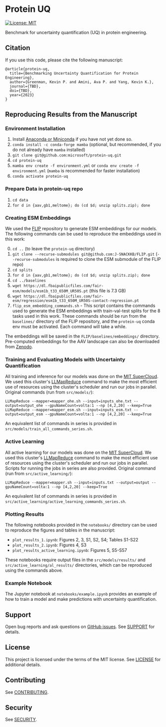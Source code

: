 # Protein UQ
[//]: # (Badges)
[![License: MIT](https://img.shields.io/badge/License-MIT-yellow.svg)](https://opensource.org/licenses/MIT)
<!-- [![DOI](https://zenodo.org/badge/x.svg)](https://zenodo.org/badge/latestdoi/x) -->

Benchmark for uncertainty quantification (UQ) in protein engineering.

## Citation
If you use this code, please cite the following manuscript:
```
@article{protein-uq,
  title={Benchmarking Uncertainty Quantification for Protein Engineering},
  author={Greenman, Kevin P. and Amini, Ava P. and Yang, Kevin K.},
  journal={TBD},
  doi={TBD},
  year={2023}
}
```

## Reproducing Results from the Manuscript

### Environment Installation
1. Install [Anaconda or Miniconda](https://docs.conda.io/projects/continuumio-conda/en/latest/user-guide/install/index.html) if you have not yet done so.
2. `conda install -c conda-forge mamba` (optional, but recommended, if you do not already have `mamba` installed)
3. `git clone git@github.com:microsoft/protein-uq.git`
4. `cd protein-uq`
5. `mamba env create -f environment.yml` or `conda env create -f environment.yml` (`mamba` is recommended for faster installation)
6. `conda activate protein-uq`

### Prepare Data in protein-uq repo
1. `cd data`
2. `for d in {aav,gb1,meltome}; do (cd $d; unzip splits.zip); done`

### Creating ESM Embeddings
We used the [FLIP](https://github.com/J-SNACKKB/FLIP) repository to generate ESM embeddings for our models. The following commands can be used to reproduce the embeddings used in this work:

0. `cd ..` (to leave the `protein-uq` directory)
1. `git clone --recurse-submodules git@github.com:J-SNACKKB/FLIP.git` (`--recurse-submodules` is required to clone the ESM submodule of the FLIP repo)
2. `cd splits`
3. `for d in {aav,gb1,meltome}; do (cd $d; unzip splits.zip); done`
4. `cd ../baselines`
5. `wget https://dl.fbaipublicfiles.com/fair-esm/models/esm1b_t33_650M_UR50S.pt` (this file is 7.3 GB)
6. `wget https://dl.fbaipublicfiles.com/fair-esm/regression/esm1b_t33_650M_UR50S-contact-regression.pt`
6. `flip_esm_embedding_commands.sh` - This script contains the commands used to generate the ESM embeddings with train-val-test splits for the 8 tasks used in this work. These commands should be run from the `baselines/` directory of the FLIP repository, and the `protein-uq` conda env must be activated. Each command will take a while.

The embeddings will be saved in the `FLIP/baselines/embeddings/` directory. Pre-computed embeddings for the AAV landscape can also be downloaded from [Zenodo](https://doi.org/10.5281/zenodo.6549368).

### Training and Evaluating Models with Uncertainty Quantification
All training and inference for our models was done on the [MIT SuperCloud](https://supercloud.mit.edu/). We used this cluster's [LLMapReduce](https://supercloud.mit.edu/submitting-jobs#llmapreduce) command to make the most efficient use of resources using the cluster's scheduler and run our jobs in parallel. Original commands (run from `src/models/`):
```
LLMapReduce --mapper=mapper_ohe.sh --input=inputs_ohe.txt --output=output_ohe --gpuNameCount=volta:1 --np [4,2,20] --keep=True
LLMapReduce --mapper=mapper_esm.sh --input=inputs_esm.txt --output=output_esm --gpuNameCount=volta:1 --np [4,2,20] --keep=True
```
An equivalent list of commands in series is provided in `src/models/train_all_commands_series.sh`.

### Active Learning
All active learning for our models was done on the [MIT SuperCloud](https://supercloud.mit.edu/). We used this cluster's [LLMapReduce](https://supercloud.mit.edu/submitting-jobs#llmapreduce) command to make the most efficient use of resources using the cluster's scheduler and run our jobs in parallel. Scripts for running the jobs in series are also provided. Original command (run from `src/active_learning/`):
```
LLMapReduce --mapper=mapper.sh --input=inputs.txt --output=output --gpuNameCount=volta:1 --np [4,2,20] --keep=True
```

An equivalent list of commands in series is provided in `src/active_learning/active_learning_commands_series.sh`.

### Plotting Results
The following notebooks provided in the `notebooks/` directory can be used to reproduce the figures and tables in the manuscript:
* `plot_results_1.ipynb`: Figures 2, 3, S1, S2, S4; Tables S1-S22
* `plot_results_2.ipynb`: Figures 4, S3
* `plot_results_active_learning.ipynb`: Figures 5, S5-S57

These notebooks require output files in the `src/models/results/` and `src/active_learning/al_results/` directories, which can be reproduced using the commands above.

### Example Notebook
The Jupyter notebook at `notebooks/example.ipynb` provides an example of how to train a model and make predictions with uncertainty quantification.

## Support
Open bug reports and ask questions on [GitHub issues](https://github.com/microsoft/protein-uq/issues). See [SUPPORT](https://github.com/microsoft/protein-uq/blob/main/SUPPORT.md) for details.

## License
This project is licensed under the terms of the MIT license. See [LICENSE](https://github.com/microsoft/protein-uq/blob/main/LICENSE) for additional details.

## Contributing
See [CONTRIBUTING](https://github.com/microsoft/protein-uq/blob/main/CONTRIBUTING.md).

## Security
See [SECURITY](https://github.com/microsoft/protein-uq/blob/main/SECURITY.md).
